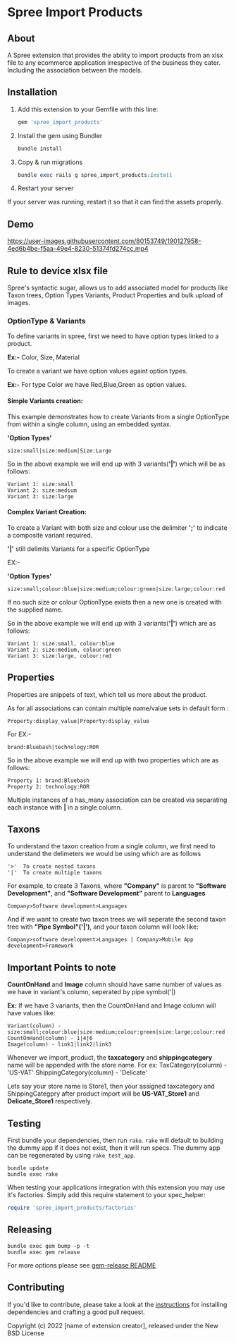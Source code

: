 # Spree Import Products

## About

A Spree extension that provides the ability to import products from an xlsx file to any ecommerce application irrespective of the business they cater. Including the association between the models.

## Installation

1. Add this extension to your Gemfile with this line:

    ```ruby
    gem 'spree_import_products'
    ```

2. Install the gem using Bundler

    ```ruby
    bundle install
    ```

3. Copy & run migrations

    ```ruby
    bundle exec rails g spree_import_products:install
    ```

4. Restart your server

  If your server was running, restart it so that it can find the assets properly.
  
## Demo



https://user-images.githubusercontent.com/80153749/190127958-4ed6b4be-f5aa-49e4-8230-51374fd274cc.mp4



## Rule to device xlsx file

Spree's syntactic sugar, allows us to add associated model for products like Taxon trees, Option Types Variants, Product Properties and bulk upload of images.

### OptionType & Variants

To define variants in spree, first we need to have option types linked to a product.

**Ex:-** Color, Size, Material

To create a variant we have option values againt option types.

**Ex:-** For type Color we have Red,Blue,Green as option values.

#### Simple Variants creation:

This example demonstrates how to create Variants from a single OptionType from within a single column, using an embedded syntax. 

**'Option Types'**

    size:small|size:medium|Size:Large

So in the above example we will end up with 3 variants(**'|'**) which will be as follows:

    Variant 1: size:small
    Variant 2: size:medium
    Variant 3: size:large


#### Complex Variant Creation: 

To create a Variant with both size and colour use the delimiter **';'** to indicate a composite variant required.

 **'|'** still delimits Variants for a specific OptionType

EX:- 

**'Option Types'**

    size:small;colour:blue|size:medium;colour:green|size:large;colour:red

If no such size or colour OptionType exists then a new one is created with the supplied name.

So in the above example we will end up with 3 variants(**'|'**) which are as follows:

    Variant 1: size:small, colour:blue
    Variant 2: size:medium, colour:green
    Variant 3: size:large, colour:red
 

## Properties

Properties are snippets of text, which tell us more about the product.

As for all associations can contain multiple name/value sets in default form :

    Property:display_value|Property:display_value

For EX:- 

    brand:Bluebash|technology:ROR

So in the above example we will end up with two properties which are as follows:

    Property 1: brand:Bluebash
    Property 2: technology:ROR

Multiple instances of a has_many association can be created via separating each instance with **|** in a single column.

## Taxons
To understand the taxon creation from a single column, we first need to understand the delimeters we would be using which are as follows

    '>'  To create nested taxons
    '|'  To create multiple taxons

For example, to create 3 Taxons, where **"Company"** is parent to **"Software Development"**, and **"Software Development"** parent to **Languages**

    Company>Software development>Languages

And if we want to create two taxon trees we will seperate the second taxon tree with **"Pipe Symbol"('|')**, and your taxon column will look like:

    Company>software development>Languages | Company>Mobile App development>Framework


## Important Points to note

**CountOnHand** and **Image** column should have same number of values as we have in variant's column, seperated by pipe symbol('|) 

**Ex:**
If we have 3 variants, then the CountOnHand and Image column will have values like:

    Variant(column) - size:small;colour:blue|size:medium;colour:green|size:large;colour:red
    CountOnHand(column) - 1|4|6
    Image(column) - link1|link2|link3
    
Whenever we import_product, the **taxcategory** and **shippingcategory** name will be appended with the store name.
For ex: 
    TaxCategory(column) - 'US-VAT'
    ShippingCategory(column) - 'Delicate'

Lets say your store name is Store1, then your assigned taxcategory and ShippingCategpry after product import will be **US-VAT_Store1** and **Delicate_Store1** respectively.


## Testing

First bundle your dependencies, then run `rake`. `rake` will default to building the dummy app if it does not exist, then it will run specs. The dummy app can be regenerated by using `rake test_app`.

```shell
bundle update
bundle exec rake
```

When testing your applications integration with this extension you may use it's factories.
Simply add this require statement to your spec_helper:

```ruby
require 'spree_import_products/factories'
```

## Releasing

```shell
bundle exec gem bump -p -t
bundle exec gem release
```

For more options please see [gem-release README](https://github.com/svenfuchs/gem-release)

## Contributing

If you'd like to contribute, please take a look at the
[instructions](CONTRIBUTING.md) for installing dependencies and crafting a good
pull request.

Copyright (c) 2022 [name of extension creator], released under the New BSD License
